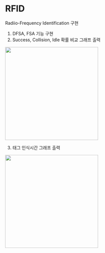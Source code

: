 # RFID
Radiio-Frequency Identification 구현 
1. DFSA, FSA 기능 구현
2. Success, Collision, Idle 확률 비교 그래프 출력
<img src="https://user-images.githubusercontent.com/58179712/124858571-4ac91c00-dfe9-11eb-9747-44cae3b92784.png"  width="300">

3. 태그 인식시간 그래프 출력
<img src="https://user-images.githubusercontent.com/58179712/124858273-b363c900-dfe8-11eb-9daf-bd98942cfd13.png"  width="300">
